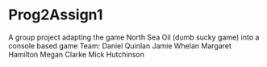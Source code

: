 # Prog2Assign1
A group project adapting the game North Sea Oil (dumb sucky game) into a console based game
Team:
Daniel Quinlan
Jamie Whelan
Margaret Hamilton
Megan Clarke
Mick Hutchinson


